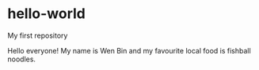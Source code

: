 # hello-world
My first repository

Hello everyone! My name is Wen Bin and my favourite local food is fishball noodles.
